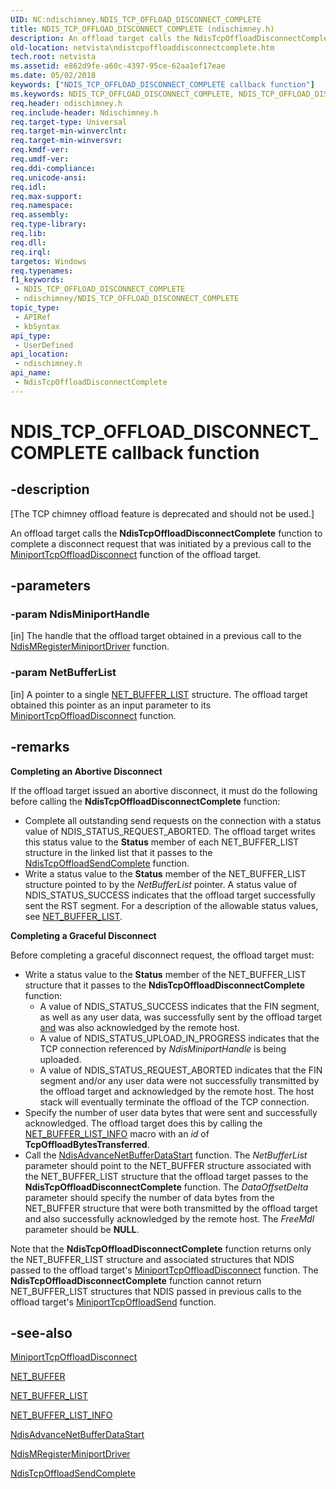 ```yaml
---
UID: NC:ndischimney.NDIS_TCP_OFFLOAD_DISCONNECT_COMPLETE
title: NDIS_TCP_OFFLOAD_DISCONNECT_COMPLETE (ndischimney.h)
description: An offload target calls the NdisTcpOffloadDisconnectComplete function to complete a disconnect request that was initiated by a previous call to the MiniportTcpOffloadDisconnect function of the offload target.
old-location: netvista\ndistcpoffloaddisconnectcomplete.htm
tech.root: netvista
ms.assetid: e862d9fe-a60c-4397-95ce-62aa1ef17eae
ms.date: 05/02/2018
keywords: ["NDIS_TCP_OFFLOAD_DISCONNECT_COMPLETE callback function"]
ms.keywords: NDIS_TCP_OFFLOAD_DISCONNECT_COMPLETE, NDIS_TCP_OFFLOAD_DISCONNECT_COMPLETE callback, NdisTcpOffloadDisconnectComplete, NdisTcpOffloadDisconnectComplete callback function [Network Drivers Starting with Windows Vista], ndischimney/NdisTcpOffloadDisconnectComplete, netvista.ndistcpoffloaddisconnectcomplete, tcp_chim_ndis_func_4a062983-d7c0-47c4-9eeb-dd3561c6b31a.xml
req.header: ndischimney.h
req.include-header: Ndischimney.h
req.target-type: Universal
req.target-min-winverclnt: 
req.target-min-winversvr: 
req.kmdf-ver: 
req.umdf-ver: 
req.ddi-compliance: 
req.unicode-ansi: 
req.idl: 
req.max-support: 
req.namespace: 
req.assembly: 
req.type-library: 
req.lib: 
req.dll: 
req.irql: 
targetos: Windows
req.typenames: 
f1_keywords:
 - NDIS_TCP_OFFLOAD_DISCONNECT_COMPLETE
 - ndischimney/NDIS_TCP_OFFLOAD_DISCONNECT_COMPLETE
topic_type:
 - APIRef
 - kbSyntax
api_type:
 - UserDefined
api_location:
 - ndischimney.h
api_name:
 - NdisTcpOffloadDisconnectComplete
---
```


# NDIS_TCP_OFFLOAD_DISCONNECT_COMPLETE callback function


## -description

<p class="CCE_Message">[The TCP chimney offload feature is deprecated and should not be used.]

An offload target calls the 
  <b>NdisTcpOffloadDisconnectComplete</b> function to complete a disconnect request that was initiated by a
  previous call to the 
  <a href="/windows-hardware/drivers/ddi/ndischimney/nc-ndischimney-w_tcp_offload_disconnect_handler">
  MiniportTcpOffloadDisconnect</a> function of the offload target.

## -parameters

### -param NdisMiniportHandle 

[in]
The handle that the offload target obtained in a previous call to the 
     <a href="/windows-hardware/drivers/ddi/ndis/nf-ndis-ndismregisterminiportdriver">
     NdisMRegisterMiniportDriver</a> function.

### -param NetBufferList 

[in]
A pointer to a single 
     <a href="/windows-hardware/drivers/ddi/ndis/ns-ndis-_net_buffer_list">NET_BUFFER_LIST</a> structure. The offload
     target obtained this pointer as an input parameter to its 
     <a href="/windows-hardware/drivers/ddi/ndischimney/nc-ndischimney-w_tcp_offload_disconnect_handler">
     MiniportTcpOffloadDisconnect</a> function.

## -remarks

<b>Completing an Abortive Disconnect
    </b>

If the offload target issued an abortive disconnect, it must do the following before calling the 
    <b>NdisTcpOffloadDisconnectComplete</b> function:

<ul>
<li>
Complete all outstanding send requests on the connection with a status value of
      NDIS_STATUS_REQUEST_ABORTED. The offload target writes this status value to the 
      <b>Status</b> member of each NET_BUFFER_LIST structure in the linked list that it passes to the 
      <a href="/windows-hardware/drivers/ddi/ndischimney/nc-ndischimney-ndis_tcp_offload_send_complete">
      NdisTcpOffloadSendComplete</a> function.

</li>
<li>
Write a status value to the 
      <b>Status</b> member of the NET_BUFFER_LIST structure pointed to by the 
      <i>NetBufferList</i> pointer. A status value of NDIS_STATUS_SUCCESS indicates that the offload target
      successfully sent the RST segment. For a description of the allowable status values, see 
      <a href="/windows-hardware/drivers/ddi/ndis/ns-ndis-_net_buffer_list">NET_BUFFER_LIST</a>.

</li>
</ul>
<b>Completing a Graceful Disconnect
    </b>

Before completing a graceful disconnect request, the offload target must:

<ul>
<li>
Write a status value to the 
      <b>Status</b> member of the NET_BUFFER_LIST structure that it passes to the 
      <b>
      NdisTcpOffloadDisconnectComplete</b> function:

<ul>
<li>A value of NDIS_STATUS_SUCCESS indicates that the FIN segment, as well as any user data, was
       successfully sent by the offload target 
       <u>and</u> was also acknowledged by the remote host.</li>
<li>A value of NDIS_STATUS_UPLOAD_IN_PROGRESS indicates that the TCP connection referenced by 
       <i>NdisMiniportHandle</i> is being uploaded.</li>
<li>A value of NDIS_STATUS_REQUEST_ABORTED indicates that the FIN segment and/or any user data were
       not successfully transmitted by the offload target and acknowledged by the remote host. The host stack
       will eventually terminate the offload of the TCP connection.</li>
</ul>
</li>
<li>
Specify the number of user data bytes that were sent and successfully acknowledged. The offload
      target does this by calling the 
      <a href="/windows-hardware/drivers/network/net-buffer-list-info">NET_BUFFER_LIST_INFO</a> macro with an 
      <i>id</i> of 
      <b>TcpOffloadBytesTransferred</b>.

</li>
<li>
Call the 
      <a href="/windows-hardware/drivers/ddi/ndis/nf-ndis-ndisadvancenetbufferdatastart">
      NdisAdvanceNetBufferDataStart</a> function. The 
      <i>NetBufferList</i> parameter should point to the NET_BUFFER structure associated with the
      NET_BUFFER_LIST structure that the offload target passes to the 
      <b>NdisTcpOffloadDisconnectComplete</b> function. The 
      <i>DataOffsetDelta</i> parameter should specify the number of data bytes from the NET_BUFFER structure
      that were both transmitted by the offload target and also successfully acknowledged by the remote host.
      The 
      <i>FreeMdl</i> parameter should be <b>NULL</b>.

</li>
</ul>
Note that the 
    <b>NdisTcpOffloadDisconnectComplete</b> function returns only the NET_BUFFER_LIST structure and associated
    structures that NDIS passed to the offload target's 
    <a href="/windows-hardware/drivers/ddi/ndischimney/nc-ndischimney-w_tcp_offload_disconnect_handler">
    MiniportTcpOffloadDisconnect</a> function. The 
    <b>NdisTcpOffloadDisconnectComplete</b> function cannot return NET_BUFFER_LIST structures that NDIS passed
    in previous calls to the offload target's 
    <a href="/windows-hardware/drivers/ddi/ndischimney/nc-ndischimney-w_tcp_offload_send_handler">
    MiniportTcpOffloadSend</a> function.

## -see-also

<a href="/windows-hardware/drivers/ddi/ndischimney/nc-ndischimney-w_tcp_offload_disconnect_handler">
   MiniportTcpOffloadDisconnect</a>



<a href="/windows-hardware/drivers/ddi/ndis/ns-ndis-_net_buffer">NET_BUFFER</a>



<a href="/windows-hardware/drivers/ddi/ndis/ns-ndis-_net_buffer_list">NET_BUFFER_LIST</a>



<a href="/windows-hardware/drivers/network/net-buffer-list-info">NET_BUFFER_LIST_INFO</a>



<a href="/windows-hardware/drivers/ddi/ndis/nf-ndis-ndisadvancenetbufferdatastart">
   NdisAdvanceNetBufferDataStart</a>



<a href="/windows-hardware/drivers/ddi/ndis/nf-ndis-ndismregisterminiportdriver">NdisMRegisterMiniportDriver</a>



<a href="/windows-hardware/drivers/ddi/ndischimney/nc-ndischimney-ndis_tcp_offload_send_complete">NdisTcpOffloadSendComplete</a>